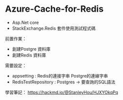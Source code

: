 # Azure-Cache-for-Redis
- Asp.Net core
- StackExchange.Redis 套件使用測試程式碼

前置作業：
- 創建Postgre 資料庫
- 創建Redis 資料庫

需要設定：
- appsetting :
Redis的連接字串
Postgre的連線字串
- RedisTestRepository :
Postgres -> 要查詢的SQL語法

學習筆記：
https://hackmd.io/@StanleyHou/HJXYOkqPq
